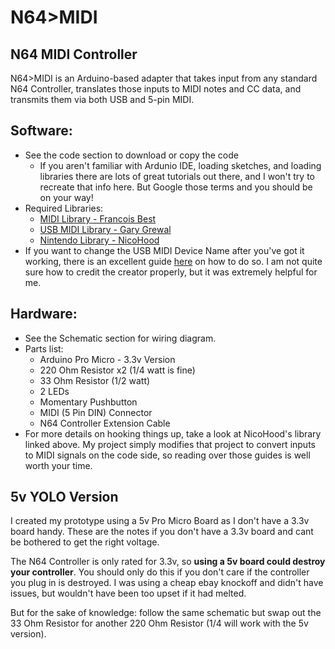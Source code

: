 # N64>MIDI
## N64 MIDI Controller

N64>MIDI is an Arduino-based adapter that takes input from any standard N64 Controller, translates those inputs to MIDI notes and CC data, and transmits them via both USB and 5-pin MIDI.

## Software:
* See the code section to download or copy the code
  * If you aren't familiar with Ardunio IDE, loading sketches, and loading libraries there are lots of great tutorials out there, and I won't try to recreate that info here. But Google those terms and you should be on your way!
* Required Libraries:
  * [MIDI Library - Francois Best](https://www.arduino.cc/reference/en/libraries/midi-library/)
  * [USB MIDI Library - Gary Grewal](https://github.com/arduino-libraries/MIDIUSB)
  * [Nintendo Library - NicoHood](https://github.com/NicoHood/Nintendo)
* If you want to change the USB MIDI Device Name after you've got it working, there is an excellent guide [here](http://liveelectronics.musinou.net/MIDIdeviceName.php) on how to do so. I am not quite sure how to credit the creator properly, but it was extremely helpful for me.

## Hardware:
* See the Schematic section for wiring diagram.
* Parts list:
  * Arduino Pro Micro - 3.3v Version
  * 220 Ohm Resistor x2 (1/4 watt is fine)
  * 33 Ohm Resistor (1/2 watt)
  * 2 LEDs
  * Momentary Pushbutton
  * MIDI (5 Pin DIN) Connector
  * N64 Controller Extension Cable
* For more details on hooking things up, take a look at NicoHood's library linked above. My project simply modifies that project to convert inputs to MIDI signals on the code side, so reading over those guides is well worth your time.
  

## 5v YOLO Version
I created my prototype using a 5v Pro Micro Board as I don't have a 3.3v board handy. These are the notes if you don't have a 3.3v board and cant be bothered to get the right voltage.

The N64 Controller is only rated for 3.3v, so **using a 5v board could destroy your controller**. You should only do this if you  don't care if the controller you plug in is destroyed. I was using a cheap ebay knockoff and didn't have issues, but wouldn't have been too upset if it had melted.

But for the sake of knowledge: follow the same schematic but swap out the 33 Ohm Resistor for another 220 Ohm Resistor (1/4 will work with the 5v version).
